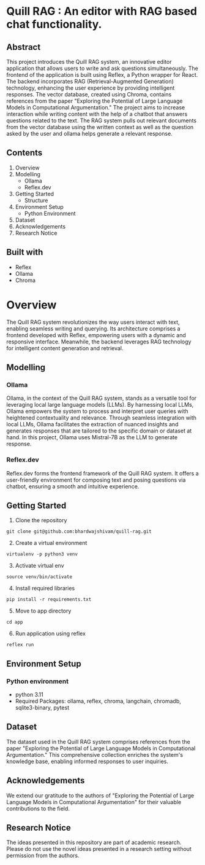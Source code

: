 # Quill RAG : An editor with RAG based chat functionality.

## Abstract
This project introduces the Quill RAG system, an innovative editor application that allows users to write and ask questions simultaneously. The frontend of the application is built using Reflex, a Python wrapper for React. The backend incorporates RAG (Retrieval-Augmented Generation) technology, enhancing the user experience by providing intelligent responses. The vector database, created using Chroma, contains references from the paper "Exploring the Potential of Large Language Models in Computational Argumentation." The project aims to increase interaction while writing content with the help of a chatbot that answers questions related to the text. The RAG system pulls out relevant documents from the vector database using the written context as well as the question asked by the user and ollama helps generate a relevant response.

## Contents
1. Overview
2. Modelling
    * Ollama
    * Reflex.dev
3. Getting Started
    * Structure
4. Environment Setup
    * Python Environment
5. Dataset
6. Acknowledgements
7. Research Notice

## Built with
* Reflex
* Ollama
* Chroma

# Overview
The Quill RAG system revolutionizes the way users interact with text, enabling seamless writing and querying. Its architecture comprises a frontend developed with Reflex, empowering users with a dynamic and responsive interface. Meanwhile, the backend leverages RAG technology for intelligent content generation and retrieval.

## Modelling


### Ollama
Ollama, in the context of the Quill RAG system, stands as a versatile tool for leveraging local large language models (LLMs). By harnessing local LLMs, Ollama empowers the system to process and interpret user queries with heightened contextuality and relevance. Through seamless integration with local LLMs, Ollama facilitates the extraction of nuanced insights and generates responses that are tailored to the specific domain or dataset at hand. In this project, Ollama uses Mistral-7B as the LLM to generate response.

### Reflex.dev
Reflex.dev forms the frontend framework of the Quill RAG system. It offers a user-friendly environment for composing text and posing questions via chatbot, ensuring a smooth and intuitive experience.

## Getting Started
1. Clone the repository
```
git clone git@github.com:bhardwajshivam/quill-rag.git
```

2. Create a virtual environment
```
virtualenv -p python3 venv
```

3. Activate virtual env
```
source venv/bin/activate
```

4. Install required libraries
```
pip install -r requirements.txt
```

5. Move to app directory
```
cd app
```

6. Run application using reflex
```
reflex run
```

## Environment Setup


### Python environment
* python 3.11
* Required Packages: ollama, reflex, chroma, langchain, chromadb, sqlite3-binary, pytest

## Dataset

The dataset used in the Quill RAG system comprises references from the paper "Exploring the Potential of Large Language Models in Computational Argumentation." This comprehensive collection enriches the system's knowledge base, enabling informed responses to user inquiries.

## Acknowledgements

We extend our gratitude to the authors of "Exploring the Potential of Large Language Models in Computational Argumentation" for their valuable contributions to the field.


## Research Notice

The ideas presented in this repository are part of academic research. Please do not use the novel ideas presented in a research setting without permission from the authors.
